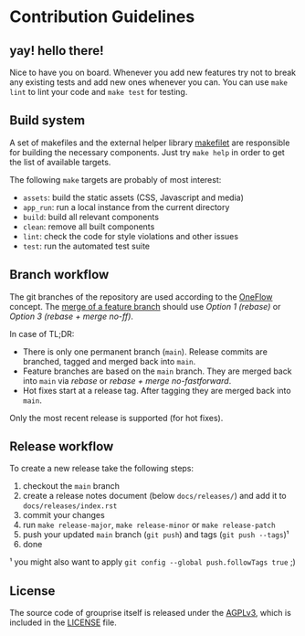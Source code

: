 # Contribution Guidelines

## yay! hello there!

Nice to have you on board. Whenever you add new features try not to break any existing tests and add new ones whenever you can.  You can use `make lint` to lint your code and `make test` for testing.


## Build system

A set of makefiles and the external helper library [makefilet](https://notabug.org/sumpfralle/makefilet) are responsible for building the necessary components.  Just try `make help` in order to get the list of available targets.

The following `make` targets are probably of most interest:

* `assets`: build the static assets (CSS, Javascript and media)
* `app_run`: run a local instance from the current directory
* `build`: build all relevant components
* `clean`: remove all built components
* `lint`: check the code for style violations and other issues
* `test`: run the automated test suite


## Branch workflow

The git branches of the repository are used according to the [OneFlow](https://www.endoflineblog.com/oneflow-a-git-branching-model-and-workflow) concept.
The [merge of a feature branch](https://www.endoflineblog.com/oneflow-a-git-branching-model-and-workflow#finishing-a-feature-branch) should use *Option 1 (rebase)* or *Option 3 (rebase + merge no-ff)*.

In case of TL;DR:

* There is only one permanent branch (`main`).  Release commits are branched, tagged and merged back into `main`.
* Feature branches are based on the `main` branch.  They are merged back into `main` via *rebase* or *rebase + merge no-fastforward*.
* Hot fixes start at a release tag.  After tagging they are merged back into `main`.

Only the most recent release is supported (for hot fixes).


## Release workflow

To create a new release take the following steps:

1. checkout the `main` branch
2. create a release notes document (below `docs/releases/`) and add it to `docs/releases/index.rst`
3. commit your changes
4. run `make release-major`, `make release-minor` or `make release-patch`
5. push your updated `main` branch (`git push`) and tags (`git push --tags`)¹
6. done

¹ you might also want to apply `git config --global push.followTags true` ;)

## License

The source code of grouprise itself is released under the [AGPLv3](LICENSE),
which is included in the [LICENSE](LICENSE) file.

